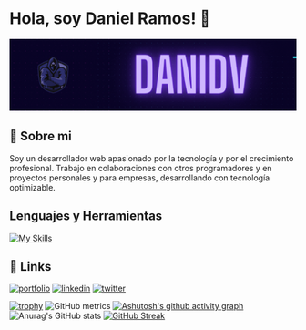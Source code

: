 
# Hola, soy Daniel Ramos! 👋



![](/assets/hack.gif)


## 🚀 Sobre mi
Soy un desarrollador web apasionado por la tecnología y por el crecimiento profesional. Trabajo en colaboraciones con otros programadores y en proyectos personales y para empresas, desarrollando con tecnología optimizable.
## Lenguajes y Herramientas

[![My Skills](https://skillicons.dev/icons?i=js,html,css,astro,express,git,github,nextjs,js,nodejs,postgres,react,ts,vscode)](https://skillicons.dev)

## 🔗 Links
[![portfolio](https://img.shields.io/badge/my_portfolio-000?style=for-the-badge&logo=ko-fi&logoColor=white)](https://katherineoelsner.com/)
[![linkedin](https://img.shields.io/badge/linkedin-0A66C2?style=for-the-badge&logo=linkedin&logoColor=white)](https://www.linkedin.com/in/daniel-ramos-1ab664223/)
[![twitter](https://img.shields.io/badge/twitter-1DA1F2?style=for-the-badge&logo=twitter&logoColor=white)](https://twitter.com/)

[![trophy](https://github-profile-trophy.vercel.app/?username=danielghost20&theme=onedark)](https://github.com/ryo-ma/github-profile-trophy)
![GitHub metrics](https://metrics.lecoq.io/danielghost20) 
[![Ashutosh's github activity graph](https://github-readme-activity-graph.vercel.app/graph?username=danielghost20&theme=react-dark)](https://github.com/ashutosh00710/github-readme-activity-graph)
![Anurag's GitHub stats](https://github-readme-stats.vercel.app/api?username=danielghost20&show_icons=true&theme=tokyonight) 
[![GitHub Streak](https://streak-stats.demolab.com/?user=danielghost20&theme=dark)](https://git.io/streak-stats)


